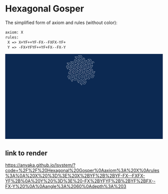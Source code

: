 # Hexagonal Gosper

The simplified form of axiom and rules (without color):

```
axiom: X
rules:
 X => X+YF++YF-FX--FXFX-YF+
 Y => -FX+YFYF++YF+FX--FX-Y 

```

![Hexagonal Gosper](gosper.svg)

## link to render 
https://anvaka.github.io/lsystem/?code=%2F%2F%20Hexagonal%20Gosper%0Aaxiom%3A%20X%0Arules%3A%0A%20X%20%3D%3E%20X%2BYF%2B%2BYF-FX--FXFX-YF%2B%0A%20Y%20%3D%3E%20-FX%2BYFYF%2B%2BYF%2BFX--FX-Y%20%0A%0Aangle%3A%2060%0Adepth%3A%203
